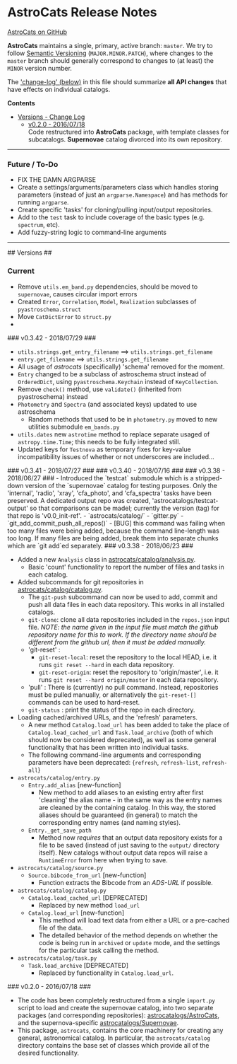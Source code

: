 # AstroCats Release Notes #

[AstroCats on GitHub](https://github.com/astrocatalogs/astrocats)

**AstroCats** maintains a single, primary, active branch: `master`.  We try to follow [Semantic Versioning](http://semver.org/) (`MAJOR.MINOR.PATCH`), where changes to the `master` branch should generally correspond to changes to (at least) the `MINOR` version number.

The ['change-log' (below)](#changelog) in this file should summarize **all API changes** that have effects on individual catalogs.

**Contents**
* [Versions - Change Log](#changelog)
    * [v0.2.0 - 2016/07/18](#v0.2.0)  
      Code restructured into **AstroCats** package, with template classes for subcatalogs.  **Supernovae** catalog divorced into its own repository.

---

### Future / To-Do ###

* FIX THE DAMN ARGPARSE
* Create a settings/arguments/parameters class which handles storing parameters (instead of just an `argparse.Namespace`) and has methods for running `argparse`. 
* Create specific 'tasks' for cloning/pulling input/output repositories.
* Add to the `test` task to include coverage of the basic types (e.g. `spectrum`, etc).
* Add fuzzy-string logic to command-line arguments

---

<a name='changelog'>
## Versions ##


### Current ###

- Remove `utils.em_band.py` dependencies, should be moved to `supernovae`, causes circular import errors
- Created `Error`, `Correlation`, `Model`, `Realization` subclasses of `pyastroschema.struct`
- Move `CatDictError` to `struct.py`
- 

<a name='v0.3.42'>
### v0.3.42 - 2018/07/29 ###

- `utils.strings.get_entry_filename` ==> `utils.strings.get_filename`
- `entry.get_filename` ==> `utils.strings.get_filename`
- All usage of *astrocats* (specifically) 'schema' removed for the moment.
- `Entry` changed to be a subclass of astroschema struct instead of `OrderedDict`, using `pyastroschema.Keychain` instead of `KeyCollection`.
- Remove `check()` method, use `validate()` (inherited from pyastroschema) instead
- `Photometry` and `Spectra` (and associated keys) updated to use astroschema
    - Random methods that used to be in `photometry.py` moved to new utilities submodule `em_bands.py`
- `utils.dates` new `astrotime` method to replace separate usaged of `astropy.time.Time`; this needs to be fully integrated still.
- Updated keys for `Testnova` as temporary fixes for key-value incompatibility issues of whether or not underscores are included...

<a name='v0.3.41'>
### v0.3.41 - 2018/07/27 ###


<a name='v0.3.40'>
### v0.3.40 - 2018/07/16 ###


<a name='v0.3.39'>
### v0.3.38 - 2018/06/27 ###
- Introduced the `testcat` submodule which is a stripped-down version of the `supernovae` catalog for testing purposes.  Only the 'internal', 'radio', 'xray', 'cfa_photo', and 'cfa_spectra' tasks have been preserved.  A dedicated output repo was created, 'astrocatalogs/testcat-output' so that comparisons can be madel; currently the version (tag) for that repo is 'v0.0_init-ref'.
- `astrocats/catalog/`
    - `gitter.py`
        - `git_add_commit_push_all_repos()`
            - [BUG] this command was failing when too many files were being added, because the command line-length was too long.  If many files are being added, break them into separate chunks which are `git add`ed separately.


<a name='v0.3.38'>
### v0.3.38 - 2018/06/23 ###

- Added a new `Analysis` class in [astrocats/catalog/analysis.py](https://github.com/astrocatalogs/astrocats/blob/master/astrocats/catalog/analysis.py).
    - Basic 'count' functionality to report the number of files and tasks in each catalog.
- Added subcommands for git repositories in [astrocats/catalog/catalog.py](https://github.com/astrocatalogs/astrocats/blob/master/astrocats/catalog/catalog.py).
    - The `git-push` subcommand can now be used to add, commit and push all data files in each data repository.  This works in all installed catalogs.
    - `git-clone`: clone all data repositories included in the `repos.json` input file.  *NOTE: the name given in the input file must match the github repository name for this to work.  If the directory name should be different from the github url, then it must be added manually.*
    - 'git-reset' :
        - `git-reset-local`: reset the repository to the local HEAD, i.e. it runs `git reset --hard` in each data repository.
        - `git-reset-origin`: reset the repository to 'origin/master', i.e. it runs `git reset --hard origin/master` in each data repository.
    - 'pull' : There is (currently) no pull command.  Instead, repositories must be pulled manually, or alternatively the `git-reset-[]` commands can be used to hard-reset.
    - `git-status` : print the status of the repo in each directory.
- Loading cached/archived URLs, and the 'refresh' parameters.
    - A new method `Catalog.load_url` has been added to take the place of `Catalog.load_cached_url` and `Task.load_archive` (both of which should now be considered deprecated), as well as some general functionality that has been written into individual tasks.
    - The following command-line arguments and corresponding parameters have been deprecated: {`refresh`, `refresh-list`, `refresh-all`}
- `astrocats/catalog/entry.py`
    - `Entry.add_alias` [new-function]
        - New method to add aliases to an existing entry after first 'cleaning' the alias name - in the same way as the entry names are cleaned by the containing catalog.  In this way, the stored aliases should be guaranteed (in general) to match the corresponding entry names (and naming styles).
    - `Entry._get_save_path`
        - Method now *requires* that an output data repository exists for a file to be saved (instead of just saving to the `output/` directory itself).  New catalogs without output data repos will raise a `RuntimeError` from here when trying to save.
- `astrocats/catalog/source.py`
    - `Source.bibcode_from_url` [new-function]
        - Function extracts the Bibcode from an *ADS-URL* if possible.
- `astrocats/catalog/catalog.py`
    - `Catalog.load_cached_url` [DEPRECATED]
        - Replaced by new method `load_url`
    - `Catalog.load_url` [new-function]
        - This method will load text data from either a URL or a pre-cached file of the data.
        - The detailed behavior of the method depends on whether the code is being run in `archived` or `update` mode, and the settings for the particular task calling the method.
- `astrocats/catalog/task.py`
    - `Task.load_archive` [DEPRECATED]
        - Replaced by functionality in `Catalog.load_url`.


<a name='v0.2.0'>
### v0.2.0 - 2016/07/18 ###

- The code has been completely restructured from a single `import.py` script to load and create the supernovae catalog, into two separate packages (and corresponding repositories): [astrocatalogs/AstroCats](https://github.com/astrocatalogs/astrocats), and the supernova-specific [astrocatalogs/Supernovae](https://github.com/astrocatalogs/supernovae).
- This package, `astrocats`, contains the core machinery for creating any general, astronomical catalog.  In particular, the `astrocats/catalog` directory contains the base set of classes which provide all of the desired functionality.
